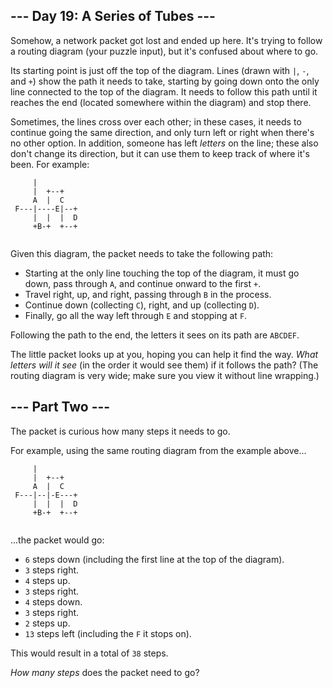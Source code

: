 --- Day 19: A Series of Tubes ---
---------------------------------

Somehow, a network packet got lost and ended up here. It's trying to follow a routing diagram (your puzzle input), but it's confused about where to go.


Its starting point is just off the top of the diagram. Lines (drawn with `|`, `-`, and `+`) show the path it needs to take, starting by going down onto the only line connected to the top of the diagram. It needs to follow this path until it reaches the end (located somewhere within the diagram) and stop there.


Sometimes, the lines cross over each other; in these cases, it needs to continue going the same direction, and only turn left or right when there's no other option. In addition, someone has left *letters* on the line; these also don't change its direction, but it can use them to keep track of where it's been. For example:



```
     |          
     |  +--+    
     A  |  C    
 F---|----E|--+ 
     |  |  |  D 
     +B-+  +--+ 


```

Given this diagram, the packet needs to take the following path:


* Starting at the only line touching the top of the diagram, it must go down, pass through `A`, and continue onward to the first `+`.
* Travel right, up, and right, passing through `B` in the process.
* Continue down (collecting `C`), right, and up (collecting `D`).
* Finally, go all the way left through `E` and stopping at `F`.


Following the path to the end, the letters it sees on its path are `ABCDEF`.


The little packet looks up at you, hoping you can help it find the way. *What letters will it see* (in the order it would see them) if it follows the path? (The routing diagram is very wide; make sure you view it without line wrapping.)


--- Part Two ---
----------------

The packet is curious how many steps it needs to go.


For example, using the same routing diagram from the example above...



```
     |          
     |  +--+    
     A  |  C    
 F---|--|-E---+ 
     |  |  |  D 
     +B-+  +--+ 


```

...the packet would go:


* `6` steps down (including the first line at the top of the diagram).
* `3` steps right.
* `4` steps up.
* `3` steps right.
* `4` steps down.
* `3` steps right.
* `2` steps up.
* `13` steps left (including the `F` it stops on).


This would result in a total of `38` steps.


*How many steps* does the packet need to go?


